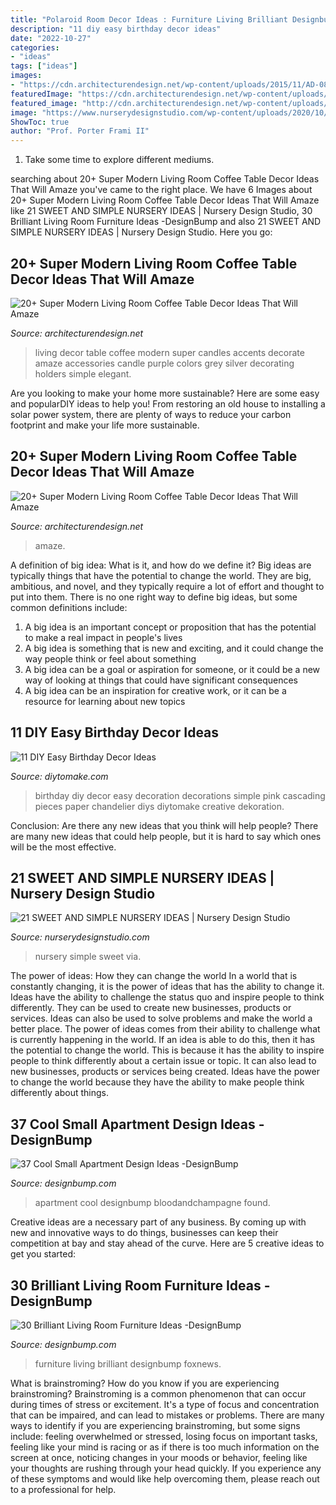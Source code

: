 ```yaml
---
title: "Polaroid Room Decor Ideas : Furniture Living Brilliant Designbump Foxnews"
description: "11 diy easy birthday decor ideas"
date: "2022-10-27"
categories:
- "ideas"
tags: ["ideas"]
images:
- "https://cdn.architecturendesign.net/wp-content/uploads/2015/11/AD-08-best-coffee-table-decor-ideas.jpg"
featuredImage: "https://cdn.architecturendesign.net/wp-content/uploads/2015/11/AD-08-best-coffee-table-decor-ideas.jpg"
featured_image: "http://cdn.architecturendesign.net/wp-content/uploads/2015/11/AD-02-elegant-living-room-home-decor.jpg"
image: "https://www.nurserydesignstudio.com/wp-content/uploads/2020/10/simple-nursery-ideas-17.png"
ShowToc: true
author: "Prof. Porter Frami II"
---
```



1. Take some time to explore different mediums.

	

		
searching about 20+ Super Modern Living Room Coffee Table Decor Ideas That Will Amaze you've came to the right place. We have 6 Images about 20+ Super Modern Living Room Coffee Table Decor Ideas That Will Amaze like 21 SWEET AND SIMPLE NURSERY IDEAS | Nursery Design Studio, 30 Brilliant Living Room Furniture Ideas -DesignBump and also 21 SWEET AND SIMPLE NURSERY IDEAS | Nursery Design Studio. Here you go:
		
    
## 20+ Super Modern Living Room Coffee Table Decor Ideas That Will Amaze

<img loading=lazy src="http://cdn.architecturendesign.net/wp-content/uploads/2015/11/AD-02-elegant-living-room-home-decor.jpg" onerror="this.onerror=null;this.src='https://tse4.mm.bing.net/th?id=OIP.kD53pdQntZJdHtcSxpALUgHaLH&amp;pid=15.1';" alt="20+ Super Modern Living Room Coffee Table Decor Ideas That Will Amaze">

_Source: architecturendesign.net_

>living decor table coffee modern super candles accents decorate amaze accessories candle purple colors grey silver decorating holders simple elegant. 

	

Are you looking to make your home more sustainable? Here are some easy and popularDIY ideas to help you! From restoring an old house to installing a solar power system, there are plenty of ways to reduce your carbon footprint and make your life more sustainable.

    
## 20+ Super Modern Living Room Coffee Table Decor Ideas That Will Amaze

<img loading=lazy src="https://cdn.architecturendesign.net/wp-content/uploads/2015/11/AD-08-best-coffee-table-decor-ideas.jpg" onerror="this.onerror=null;this.src='https://tse3.mm.bing.net/th?id=OIP.K7OhAxHTADx0yHzbMnSYjQHaLJ&amp;pid=15.1';" alt="20+ Super Modern Living Room Coffee Table Decor Ideas That Will Amaze">

_Source: architecturendesign.net_

>amaze. 

	

A definition of big idea: What is it, and how do we define it?
Big ideas are typically things that have the potential to change the world. They are big, ambitious, and novel, and they typically require a lot of effort and thought to put into them. There is no one right way to define big ideas, but some common definitions include: 
1. A big idea is an important concept or proposition that has the potential to make a real impact in people's lives
2. A big idea is something that is new and exciting, and it could change the way people think or feel about something
3. A big idea can be a goal or aspiration for someone, or it could be a new way of looking at things that could have significant consequences
4. A big idea can be an inspiration for creative work, or it can be a resource for learning about new topics

    
## 11 DIY Easy Birthday Decor Ideas

<img loading=lazy src="https://www.diytomake.com/wp-content/uploads/2015/09/Cascading-Pink.jpg" onerror="this.onerror=null;this.src='https://tse1.mm.bing.net/th?id=OIP.ShIUAfxBwrBFdZP1GoBLVwHaLH&amp;pid=15.1';" alt="11 DIY Easy Birthday Decor Ideas">

_Source: diytomake.com_

>birthday diy decor easy decoration decorations simple pink cascading pieces paper chandelier diys diytomake creative dekoration. 

	

Conclusion: Are there any new ideas that you think will help people?
There are many new ideas that could help people, but it is hard to say which ones will be the most effective.

    
## 21 SWEET AND SIMPLE NURSERY IDEAS | Nursery Design Studio

<img loading=lazy src="https://www.nurserydesignstudio.com/wp-content/uploads/2020/10/simple-nursery-ideas-17.png" onerror="this.onerror=null;this.src='https://tse2.mm.bing.net/th?id=OIP.eIW4WuJL38D_C1vnHgYWwQHaLH&amp;pid=15.1';" alt="21 SWEET AND SIMPLE NURSERY IDEAS | Nursery Design Studio">

_Source: nurserydesignstudio.com_

>nursery simple sweet via. 

	

The power of ideas: How they can change the world
In a world that is constantly changing, it is the power of ideas that has the ability to change it. Ideas have the ability to challenge the status quo and inspire people to think differently. They can be used to create new businesses, products or services. Ideas can also be used to solve problems and make the world a better place.
The power of ideas comes from their ability to challenge what is currently happening in the world. If an idea is able to do this, then it has the potential to change the world. This is because it has the ability to inspire people to think differently about a certain issue or topic. It can also lead to new businesses, products or services being created. Ideas have the power to change the world because they have the ability to make people think differently about things.

    
## 37 Cool Small Apartment Design Ideas -DesignBump

<img loading=lazy src="https://designbump.com/wp-content/uploads/2014/10/small-apartment-ideas-008.jpg" onerror="this.onerror=null;this.src='https://tse1.mm.bing.net/th?id=OIP.inETNKcscMEL2RRjxhpFDwHaKN&amp;pid=15.1';" alt="37 Cool Small Apartment Design Ideas -DesignBump">

_Source: designbump.com_

>apartment cool designbump bloodandchampagne found. 

	

Creative ideas are a necessary part of any business. By coming up with new and innovative ways to do things, businesses can keep their competition at bay and stay ahead of the curve. Here are 5 creative ideas to get you started:

    
## 30 Brilliant Living Room Furniture Ideas -DesignBump

<img loading=lazy src="https://designbump.com/wp-content/uploads/2015/08/Good-Interior-Design-and-Living-Room-Furniture-Design-Idea.jpg" onerror="this.onerror=null;this.src='https://tse4.mm.bing.net/th?id=OIP.kzupDcHm3fMyBUruLXj4pAHaDt&amp;pid=15.1';" alt="30 Brilliant Living Room Furniture Ideas -DesignBump">

_Source: designbump.com_

>furniture living brilliant designbump foxnews. 

	

What is brainstroming?
How do you know if you are experiencing brainstroming? Brainstroming is a common phenomenon that can occur during times of stress or excitement. It's a type of focus and concentration that can be impaired, and can lead to mistakes or problems. There are many ways to identify if you are experiencing brainstroming, but some signs include: feeling overwhelmed or stressed, losing focus on important tasks, feeling like your mind is racing or as if there is too much information on the screen at once, noticing changes in your moods or behavior, feeling like your thoughts are rushing through your head quickly. If you experience any of these symptoms and would like help overcoming them, please reach out to a professional for help.

